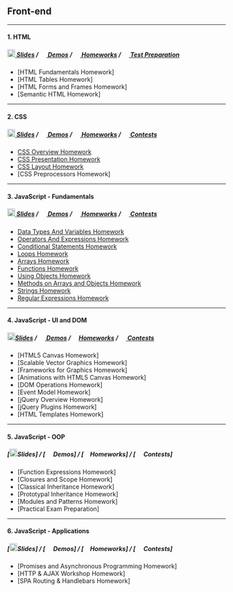 ## Front-end

---

#### 1. HTML
##### [<img src="https://raw.githubusercontent.com/TelerikAcademy/Common/master/icons/presentation.png" height="18"/> Slides](https://github.com/petyakostova/Telerik-Academy/tree/master/Front-end/_Demos%20HTML/Slides) / [<img src="https://raw.githubusercontent.com/TelerikAcademy/Common/master/icons/code.png" height="15"> Demos](https://github.com/petyakostova/Telerik-Academy/tree/master/Front-end/_Demos%20HTML) / [<img src="https://raw.githubusercontent.com/TelerikAcademy/Common/master/icons/homework.png" height="15"> Homeworks](https://github.com/petyakostova/Telerik-Academy/tree/master/Front-end/HTML) / [<img src="https://raw.githubusercontent.com/TelerikAcademy/Common/master/icons/code.png" height="15"> Test Preparation](https://github.com/petyakostova/Telerik-Academy/tree/master/Front-end/HTML/Test%20Preparation%20Materials)
* [HTML Fundamentals Homework]
* [HTML Tables Homework]
* [HTML Forms and Frames Homework]
* [Semantic HTML Homework]

---

#### 2. CSS
##### [<img src="https://raw.githubusercontent.com/TelerikAcademy/Common/master/icons/presentation.png" height="18"/> Slides](https://github.com/petyakostova/Telerik-Academy/tree/master/Front-end/_Demos%20CSS/Slides) / [<img src="https://raw.githubusercontent.com/TelerikAcademy/Common/master/icons/code.png" height="15"> Demos](https://github.com/petyakostova/Telerik-Academy/tree/master/Front-end/_Demos%20CSS) / [<img src="https://raw.githubusercontent.com/TelerikAcademy/Common/master/icons/homework.png" height="15"> Homeworks](https://github.com/petyakostova/Telerik-Academy/tree/master/Front-end/CSS) / [<img src="https://raw.githubusercontent.com/TelerikAcademy/Common/master/icons/code.png" height="15"> Contests](https://github.com/petyakostova/Telerik-Academy/tree/master/Front-end/CSS%20Contests)
* [CSS Overview Homework](https://github.com/petyakostova/Telerik-Academy/tree/master/Front-end/CSS/1.%20CSS%20Overview%20HW)
* [CSS Presentation Homework](https://github.com/petyakostova/Telerik-Academy/tree/master/Front-end/CSS/2.%20CSS%20Presentation%20HW)
* [CSS Layout Homework](https://github.com/petyakostova/Telerik-Academy/tree/master/Front-end/CSS/3.%20CSS%20Layout%20HW)
* [CSS Preprocessors Homework]

---

#### 3. JavaScript - Fundamentals
##### [<img src="https://raw.githubusercontent.com/TelerikAcademy/Common/master/icons/presentation.png" height="18"/> Slides](https://github.com/petyakostova/Telerik-Academy/tree/master/Front-end/_Demos%20JS%20Fundamentals/Slides) / [<img src="https://raw.githubusercontent.com/TelerikAcademy/Common/master/icons/code.png" height="15"> Demos](https://github.com/petyakostova/Telerik-Academy/tree/master/Front-end/_Demos%20JS%20Fundamentals) / [<img src="https://raw.githubusercontent.com/TelerikAcademy/Common/master/icons/homework.png" height="15"> Homeworks](https://github.com/petyakostova/Telerik-Academy/tree/master/Front-end/JS%20Fundamentals) / [<img src="https://raw.githubusercontent.com/TelerikAcademy/Common/master/icons/code.png" height="15"> Contests](https://github.com/petyakostova/Telerik-Academy/tree/master/Front-end/JS%20Fundamentals%20Contests)
* [Data Types And Variables Homework](https://github.com/petyakostova/Telerik-Academy/tree/master/Front-end/JS%20Fundamentals/data%20types%20and%20variables)
* [Operators And Expressions Homework](https://github.com/petyakostova/Telerik-Academy/tree/master/Front-end/JS%20Fundamentals/operators%20and%20expressions)
* [Conditional Statements Homework](https://github.com/petyakostova/Telerik-Academy/tree/master/Front-end/JS%20Fundamentals/conditional%20statements)
* [Loops Homework](https://github.com/petyakostova/Telerik-Academy/tree/master/Front-end/JS%20Fundamentals/loops)
* [Arrays Homework](https://github.com/petyakostova/Telerik-Academy/tree/master/Front-end/JS%20Fundamentals/arrays)
* [Functions Homework](https://github.com/petyakostova/Telerik-Academy/tree/master/Front-end/JS%20Fundamentals/functions)
* [Using Objects Homework](https://github.com/petyakostova/Telerik-Academy/tree/master/Front-end/JS%20Fundamentals/using%20objects)
* [Methods on Arrays and Objects Homework](https://github.com/petyakostova/Telerik-Academy/tree/master/Front-end/JS%20Fundamentals/methods%20on%20arrays%20and%20objects)
* [Strings Homework](https://github.com/petyakostova/Telerik-Academy/tree/master/Front-end/JS%20Fundamentals/strings)
* [Regular Expressions Homework](https://github.com/petyakostova/Telerik-Academy/tree/master/Front-end/JS%20Fundamentals/regular%20expressions)

---

#### 4. JavaScript - UI and DOM
##### [<img src="https://raw.githubusercontent.com/TelerikAcademy/Common/master/icons/presentation.png" height="18"/>Slides](https://github.com/petyakostova/Telerik-Academy/tree/master/Front-end/_Demos%20JS%20UI%20%26%20DOM/Slides) / [<img src="https://raw.githubusercontent.com/TelerikAcademy/Common/master/icons/code.png" height="15"> Demos](https://github.com/petyakostova/Telerik-Academy/tree/master/Front-end/_Demos%20JS%20UI%20%26%20DOM) / [<img src="https://raw.githubusercontent.com/TelerikAcademy/Common/master/icons/homework.png" height="15">Homeworks](https://github.com/petyakostova/Telerik-Academy/tree/master/Front-end/JS%20UI%20%26%20DOM) / [<img src="https://raw.githubusercontent.com/TelerikAcademy/Common/master/icons/code.png" height="15"> Contests](https://github.com/petyakostova/Telerik-Academy/tree/master/Front-end/JS%20UI%20%26%20DOM%20Contests)
* [HTML5 Canvas Homework]
* [Scalable Vector Graphics Homework]
* [Frameworks for Graphics Homework] 
* [Animations with HTML5 Canvas Homework] 
* [DOM Operations Homework] 
* [Event Model Homework] 
* [jQuery Overview Homework] 
* [jQuery Plugins Homework]  
* [HTML Templates Homework]

---

#### 5. JavaScript - OOP
##### [<img src="https://raw.githubusercontent.com/TelerikAcademy/Common/master/icons/presentation.png" height="18"/>Slides] / [<img src="https://raw.githubusercontent.com/TelerikAcademy/Common/master/icons/code.png" height="15"> Demos] / [<img src="https://raw.githubusercontent.com/TelerikAcademy/Common/master/icons/homework.png" height="15">Homeworks] / [<img src="https://raw.githubusercontent.com/TelerikAcademy/Common/master/icons/code.png" height="15"> Contests]
* [Function Expressions Homework]
* [Closures and Scope Homework]
* [Classical Inheritance Homework]
* [Prototypal Inheritance Homework]
* [Modules and Patterns Homework]
* [Practical Exam Preparation]

---

#### 6. JavaScript - Applications
##### [<img src="https://raw.githubusercontent.com/TelerikAcademy/Common/master/icons/presentation.png" height="18"/>Slides] / [<img src="https://raw.githubusercontent.com/TelerikAcademy/Common/master/icons/code.png" height="15"> Demos] / [<img src="https://raw.githubusercontent.com/TelerikAcademy/Common/master/icons/homework.png" height="15">Homeworks] / [<img src="https://raw.githubusercontent.com/TelerikAcademy/Common/master/icons/code.png" height="15"> Contests]
* [Promises and Asynchronous Programming Homework]
* [HTTP & AJAX Workshop Homework]
* [SPA Routing & Handlebars Homework]
